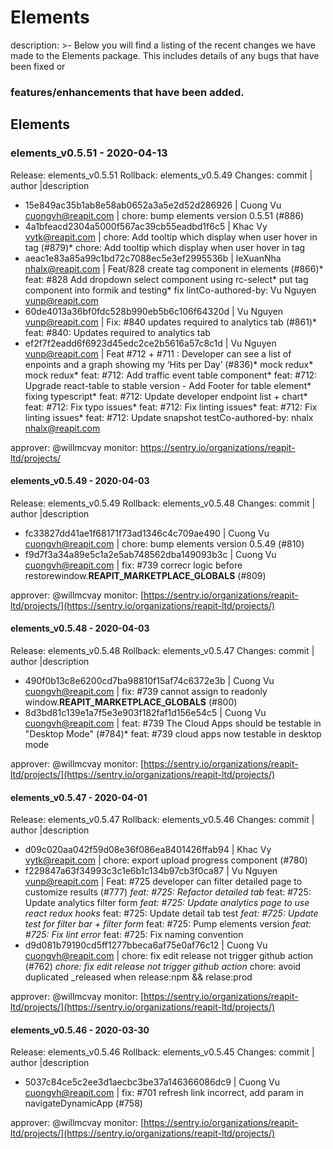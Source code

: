 # Elements

description: &gt;- Below you will find a listing of the recent changes we have made to the Elements package. This includes details of any bugs that have been fixed or

### features/enhancements that have been added.

## Elements

### elements_v0.5.51 - 2020-04-13
  
Release: elements_v0.5.51
Rollback: elements_v0.5.49
Changes:
commit | author |description
  
- 15e849ac35b1ab8e58ab0652a3a5e2d52d286926 | Cuong Vu <cuongvh@reapit.com> | chore: bump elements version 0.5.51 (#886)
- 4a1bfeacd2304a5000f567ac39cb55eadbd1f6c5 | Khac Vy <vytk@reapit.com> | chore: Add tooltip which display when user hover in tag (#879)* chore: Add tooltip which display when user hover in tag
- aeac1e83a85a99c1bd72c7088ec5e3ef2995536b | leXuanNha <nhalx@reapit.com> | Feat/828 create tag component in elements (#866)* feat: #828 Add dropdown select component using rc-select* put tag component into formik and testing* fix lintCo-authored-by: Vu Nguyen <vunp@reapit.com>
- 60de4013a36bf0fdc528b990eb5b6c106f64320d | Vu Nguyen <vunp@reapit.com> | Fix: #840 updates required to analytics tab (#861)* feat: #840: Updates required to analytics tab
- ef2f7f2eadd6f6923d45edc2ce2b5616a57c8c1d | Vu Nguyen <vunp@reapit.com> | Feat #712 + #711 : Developer can see a list of enpoints and a graph showing my ‘Hits per Day’ (#836)* mock redux* mock redux* feat: #712: Add traffic event table component* feat: #712: Upgrade react-table to stable version - Add Footer for table element* fixing typescript* feat: #712: Update developer endpoint list + chart* feat: #712: Fix typo issues* feat: #712: Fix linting issues* feat: #712: Fix linting issues* feat: #712: Update snapshot testCo-authored-by: nhalx <nhalx@reapit.com>

approver: @willmcvay
monitor: https://sentry.io/organizations/reapit-ltd/projects/
    
#### elements\_v0.5.49 - 2020-04-03

Release: elements\_v0.5.49 Rollback: elements\_v0.5.48 Changes: commit \| author \|description

* fc33827dd41ae1f68171f73ad1346c4c709ae490 \| Cuong Vu [cuongvh@reapit.com](mailto:cuongvh@reapit.com) \| chore: bump elements version 0.5.49 \(\#810\)
* f9d7f3a34a89e5c1a2e5ab748562dba149093b3c \| Cuong Vu [cuongvh@reapit.com](mailto:cuongvh@reapit.com) \| fix: \#739 correcr logic before restorewindow.**REAPIT\_MARKETPLACE\_GLOBALS** \(\#809\)

approver: @willmcvay monitor: [https://sentry.io/organizations/reapit-ltd/projects/](https://sentry.io/organizations/reapit-ltd/projects/)

#### elements\_v0.5.48 - 2020-04-03

Release: elements\_v0.5.48 Rollback: elements\_v0.5.47 Changes: commit \| author \|description

* 490f0b13c8e6200cd7ba98810f15af74c6372e3b \| Cuong Vu [cuongvh@reapit.com](mailto:cuongvh@reapit.com) \| fix: \#739 cannot assign to readonly window.**REAPIT\_MARKETPLACE\_GLOBALS** \(\#800\)
* 8d3bd81c139e1a7f5e3e903f182faf1d156e54c5 \| Cuong Vu [cuongvh@reapit.com](mailto:cuongvh@reapit.com) \| feat: \#739 The Cloud Apps should be testable in "Desktop Mode" \(\#784\)\* feat: \#739 cloud apps now testable in desktop mode

approver: @willmcvay monitor: [https://sentry.io/organizations/reapit-ltd/projects/](https://sentry.io/organizations/reapit-ltd/projects/)

#### elements\_v0.5.47 - 2020-04-01

Release: elements\_v0.5.47 Rollback: elements\_v0.5.46 Changes: commit \| author \|description

* d09c020aa042f59d08e36f086ea8401426ffab94 \| Khac Vy [vytk@reapit.com](mailto:vytk@reapit.com) \| chore: export upload progress component \(\#780\)
* f229847a63f34993c3c1e6b1c134b97cb3f0ca87 \| Vu Nguyen [vunp@reapit.com](mailto:vunp@reapit.com) \| Feat: \#725 developer can filter detailed page to customize results \(\#777\) _feat: \#725: Refactor detailed tab_ feat: \#725: Update analytics filter form _feat: \#725: Update analytics page to use react redux hooks_ feat: \#725: Update detail tab test _feat: \#725: Update test for filter bar + filter form_ feat: \#725: Pump elements version _feat: \#725: Fix lint error_ feat: \#725: Fix naming convention
* d9d081b79190cd5ff1277bbeca6af75e0af76c12 \| Cuong Vu [cuongvh@reapit.com](mailto:cuongvh@reapit.com) \| chore: fix edit release not trigger github action \(\#762\) _chore: fix edit release not trigger github action_ chore: avoid duplicated \_released when release:npm && relase:prod

approver: @willmcvay monitor: [https://sentry.io/organizations/reapit-ltd/projects/](https://sentry.io/organizations/reapit-ltd/projects/)

#### elements\_v0.5.46 - 2020-03-30

Release: elements\_v0.5.46 Rollback: elements\_v0.5.45 Changes: commit \| author \|description

* 5037c84ce5c2ee3d1aecbc3be37a146366086dc9 \| Cuong Vu [cuongvh@reapit.com](mailto:cuongvh@reapit.com) \| fix: \#701 refresh link incorrect, add param in navigateDynamicApp \(\#758\)

approver: @willmcvay monitor: [https://sentry.io/organizations/reapit-ltd/projects/](https://sentry.io/organizations/reapit-ltd/projects/)

